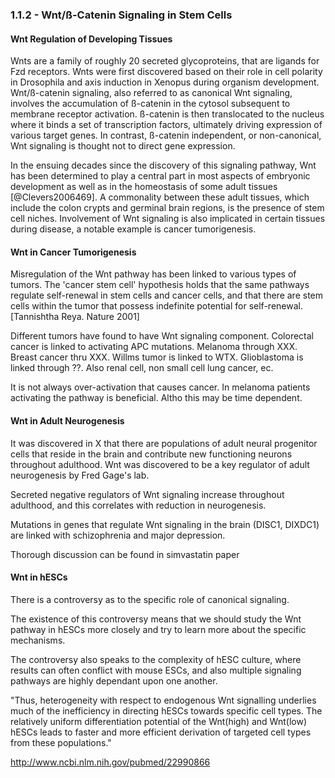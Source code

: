 
### 1.1.2 - Wnt/ß-Catenin Signaling in Stem Cells

#### Wnt Regulation of Developing Tissues

Wnts are a family of roughly 20 secreted glycoproteins, that are ligands for Fzd receptors. Wnts were first discovered based on their role in cell polarity in Drosophila and axis induction in Xenopus during organism development. Wnt/ß-catenin signaling, also referred to as canonical Wnt signaling, involves the accumulation of ß-catenin in the cytosol subsequent to membrane receptor activation. ß-catenin is then translocated to the nucleus where it binds a set of transcription factors, ultimately driving expression of various target genes. In contrast, ß-catenin independent, or non-canonical, Wnt signaling is thought not to direct gene expression.

In the ensuing decades since the discovery of this signaling pathway, Wnt has been determined to play a central part in most aspects of embryonic development as well as in the homeostasis of some adult tissues [@Clevers2006469]. A commonality between these adult tissues, which include the colon crypts and germinal brain regions, is the presence of stem cell niches. Involvement of Wnt signaling is also implicated in certain tissues during disease, a notable example is cancer tumorigenesis.

#### Wnt in Cancer Tumorigenesis

<!-- Cancer Stem Cell -->
Misregulation of the Wnt pathway has been linked to various types of tumors. The 'cancer stem cell' hypothesis holds that the same pathways regulate self-renewal in stem cells and cancer cells, and that there are stem cells within the tumor that possess indefinite potential for self-renewal. [Tannishtha Reya. Nature 2001]

Different tumors have found to have Wnt signaling component. Colorectal cancer is linked to activating APC mutations. Melanoma through XXX. Breast cancer thru XXX. Willms tumor is linked to WTX. Glioblastoma is linked through ??. Also renal cell, non small cell lung cancer, ec.

It is not always over-activation that causes cancer. In melanoma patients activating the pathway is beneficial. Altho this may be time dependent.

#### Wnt in Adult Neurogenesis

It was discovered in X that there are populations of adult neural progenitor cells that reside in the brain and contribute new functioning neurons throughout adulthood. Wnt was discovered to be a key regulator of adult neurogenesis by Fred Gage's lab.

Secreted negative regulators of Wnt signaling increase throughout adulthood, and this correlates with reduction in neurogenesis.

Mutations in genes that regulate  Wnt signaling in the brain (DISC1, DIXDC1) are linked with schizophrenia and major depression.

Thorough discussion can be found in simvastatin paper

#### Wnt in hESCs

There is a controversy as to the specific role of canonical signaling.

The existence of this controversy means that we should study the Wnt pathway in hESCs more closely and try to learn more about the specific mechanisms.

The controversy also speaks to the complexity of hESC culture, where results can often conflict with mouse ESCs, and also multiple signaling pathways are highly dependant upon one another.

"Thus, heterogeneity with respect to endogenous Wnt signalling underlies much of the inefficiency in directing hESCs towards specific cell types. The relatively uniform differentiation potential of the Wnt(high) and Wnt(low) hESCs leads to faster and more efficient derivation of targeted cell types from these populations."

http://www.ncbi.nlm.nih.gov/pubmed/22990866
